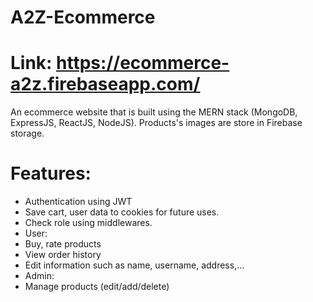 # A2Z-Ecommerce

# Link: https://ecommerce-a2z.firebaseapp.com/
An ecommerce website that is built using the MERN stack (MongoDB, ExpressJS, ReactJS, NodeJS). Products's images are store in Firebase storage.

# Features:
- Authentication using JWT
- Save cart, user data to cookies for future uses.
- Check role using middlewares.
- User:
- Buy, rate products
- View order history
- Edit information such as name, username, address,...
- Admin:
- Manage products (edit/add/delete) 
